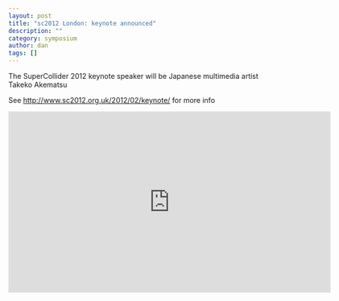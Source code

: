 ```yaml
---
layout: post
title: "sc2012 London: keynote announced"
description: ""
category: symposium
author: dan
tags: []
---
```

<p>The SuperCollider 2012 keynote speaker will be Japanese multimedia artist Takeko Akematsu</p>

<p>See <a href="http://www.sc2012.org.uk/2012/02/keynote/">http://www.sc2012.org.uk/2012/02/keynote/</a> for more info</p>

<iframe width="640" height="360" src="http://www.youtube.com/embed/JlI8XlI6XrM?feature=player_embedded" frameborder="0" allowfullscreen="allowfullscreen"></iframe>

